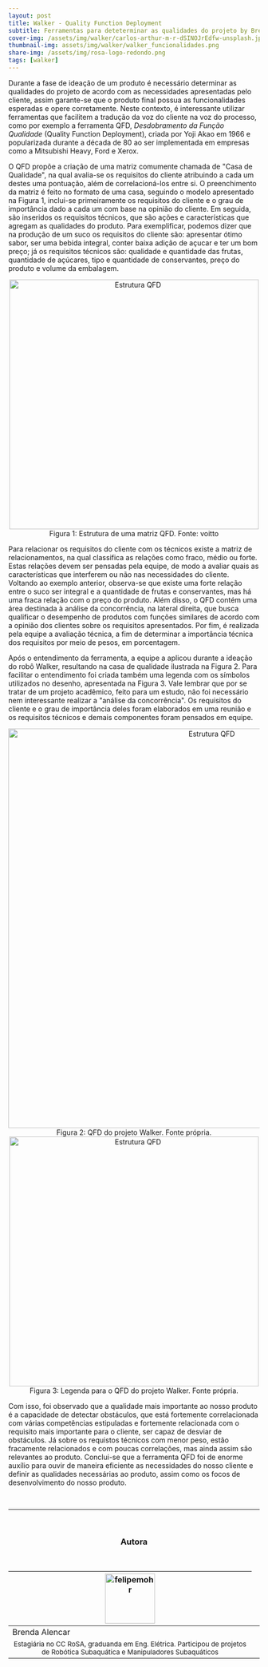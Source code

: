 ```yaml
---
layout: post
title: Walker - Quality Function Deployment 
subtitle: Ferramentas para deteterminar as qualidades do projeto by Brenda
cover-img: /assets/img/walker/carlos-arthur-m-r-dSINOJrEdfw-unsplash.jpg
thumbnail-img: assets/img/walker/walker_funcionalidades.png
share-img: /assets/img/rosa-logo-redondo.png
tags: [walker]
---
```


Durante a fase de ideação de um produto é necessário determinar as qualidades do projeto de acordo com as necessidades apresentadas pelo cliente, assim garante-se que o produto final possua as funcionalidades esperadas e opere corretamente. Neste contexto, é interessante utilizar ferramentas que facilitem a tradução da voz do cliente na voz do processo, como por exemplo a ferramenta QFD, *Desdobramento da Função Qualidade* (Quality Function Deployment), criada por Yoji Akao em 1966 e popularizada durante a década de 80 ao ser implementada em empresas como a Mitsubishi Heavy, Ford e Xerox.

O QFD propõe a criação de uma matriz comumente chamada de "Casa de Qualidade", na qual avalia-se os requisitos do cliente atribuindo a cada um destes uma pontuação, além de correlacioná-los entre si. O preenchimento da matriz é feito no formato de uma casa, seguindo o modelo apresentado na Figura 1, inclui-se primeiramente os requisitos do cliente e o grau de importância dado a cada um com base na opinião do cliente. Em seguida, são inseridos os requisitos técnicos, que são ações e características que agregam as qualidades do produto. Para exemplificar, podemos dizer que na produção de um suco os requisitos do cliente são: apresentar ótimo sabor, ser uma bebida integral, conter baixa adição de açucar e ter um bom preço; já os requisitos técnicos são: qualidade e quantidade das frutas, quantidade de açúcares, tipo e quantidade de conservantes, preço do produto e volume da embalagem. 

<center><img src="{{ 'assets/img/walker/walker_qfd_ex.png' | relative_url }}" alt="Estrutura QFD" width="500"/>
</center>
<center>Figura 1: Estrutura de uma matriz QFD. Fonte: voitto</center>

Para relacionar os requisitos do cliente com os técnicos existe a matriz de relacionamentos, na qual classifica as relações como fraco, médio ou forte. Estas relações devem ser pensadas pela equipe, de modo a avaliar quais as características que interferem ou não nas necessidades do cliente. Voltando ao exemplo anterior, observa-se que existe uma forte relação entre o suco ser integral e a quantidade de frutas e conservantes, mas há uma fraca relação com o preço do produto. Além disso, o QFD contém uma área destinada à análise da concorrência, na lateral direita, que busca qualificar o desempenho de produtos com funções similares de acordo com a opinião dos clientes sobre os requisitos apresentados. Por fim, é realizada pela equipe a avaliação técnica, a fim de determinar a importância técnica dos requisitos por meio de pesos, em porcentagem.

Após o entendimento da ferramenta, a equipe a aplicou durante a ideação do robô Walker, resultando na casa de qualidade ilustrada na Figura 2. Para facilitar o entendimento foi criada também uma legenda com os símbolos utilizados no desenho, apresentada na Figura 3. Vale lembrar que por se tratar de um projeto acadêmico, feito para um estudo, não foi necessário nem interessante realizar a "análise da concorrência". Os requisitos do cliente e o grau de importância deles foram elaborados em uma reunião e os requisitos técnicos e demais componentes foram pensados em equipe.

<center><img src="{{ 'assets/img/walker/walker_QFD.png' | relative_url }}" alt="Estrutura QFD" width="800"/>
</center>
<center>Figura 2: QFD do projeto Walker. Fonte própria. </center>

<center><img src="{{ 'assets/img/walker/walker_QFD_legenda.png' | relative_url }}" alt="Estrutura QFD" width="500"/>
</center>
<center>Figura 3: Legenda para o QFD do projeto Walker. Fonte própria. </center>

<!-- melhorar figura da legenda-->
Com isso, foi observado que a qualidade mais importante ao nosso produto é a capacidade de detectar obstáculos, que está fortemente correlacionada com várias competências estipuladas e fortemente relacionada com o requisito mais importante para o cliente, ser capaz de desviar de obstáculos. Já sobre os requistos técnicos com menor peso, estão fracamente relacionados e com poucas correlações, mas ainda assim são relevantes ao produto. Conclui-se que a ferramenta QFD foi de enorme auxílio para ouvir de maneira eficiente as necessidades do nosso cliente e definir as qualidades necessárias ao produto, assim como os focos de desenvolvimento do nosso produto. 

<br>

---------------------
<br>

<!-- autor -->
<center><h3 class="post-title">Autora</h3><br/></center>
<div class="row">
  <div class="col-xl-auto offset-xl-0 col-lg-4 offset-lg-0 center">
    <table class="table-borderless highlight">
      <thead>
        <tr>
          <th><img src="{{ 'assets/img/people/brendaalencar-1.png' | relative_url }}" width="100" alt="felipemohr" class="img-fluid rounded-circle" /></th>
        </tr>
      </thead>
      <tbody>
        <tr class="font-weight-bolder" style="text-align: center margin-top: 0">
          <td>Brenda Alencar</td>
        </tr>
        <tr style="text-align: center" >
          <td style="vertical-align: top"><small>Estagiária no CC RoSA, graduanda em Eng. Elétrica. Participou de projetos de Robótica Subaquática e Manipuladores Subaquáticos</small></td>
          <td></td>
        </tr>
      </tbody>
    </table>
  </div>
</div>

<br>